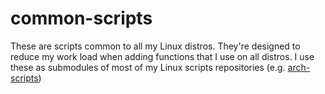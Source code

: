 # common-scripts
These are scripts common to all my Linux distros. They're designed to reduce my work load when adding functions that I use on all distros. I use these as submodules of most of my Linux scripts repositories (e.g. [arch-scripts](https://github.com/fusion809/arch-scripts))
